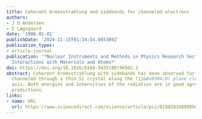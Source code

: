 ```yaml
---
title: Coherent bremsstrahlung and sidebands for channeled electrons
authors:
- J U Andersen
- E Lægsgaard
date: '1988-01-01'
publishDate: '2024-11-15T01:34:54.045389Z'
publication_types:
- article-journal
publication: '*Nuclear Instruments and Methods in Physics Research Section B: Beam
  Interactions with Materials and Atoms*'
doi: https://doi.org/10.1016/0168-583X(88)90502-2
abstract: Coherent bremsstrahlung with sidebands has been observed for 3.5-MeV electrons
  channeled through a thin Si crystal along the (11&#x0304;0) plane close to the [110]
  axis. Both energies and intensities of the radiation are in good agreement with
  predictions.
links:
- name: URL
  url: https://www.sciencedirect.com/science/article/pii/0168583X88905022
---
```


